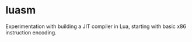 # luasm

Experimentation with building a JIT compiler in Lua, starting with basic x86 instruction encoding.
